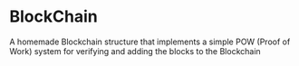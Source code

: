 # BlockChain

A homemade Blockchain structure that implements a simple POW (Proof of Work) system for verifying and adding the blocks to the Blockchain
